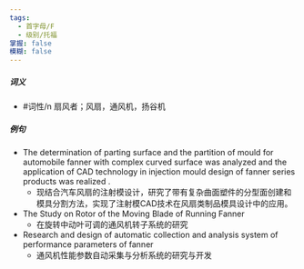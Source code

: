 ```yaml
---
tags:
  - 首字母/F
  - 级别/托福
掌握: false
模糊: false
---
```

##### 词义
- #词性/n  扇风者；风扇，通风机，扬谷机
##### 例句
- The determination of parting surface and the partition of mould for automobile fanner with complex curved surface was analyzed and the application of CAD technology in injection mould design of fanner series products was realized .
	- 现结合汽车风扇的注射模设计，研究了带有复杂曲面塑件的分型面创建和模具分割方法，实现了注射模CAD技术在风扇类制品模具设计中的应用。
- The Study on Rotor of the Moving Blade of Running Fanner
	- 在旋转中动叶可调的通风机转子系统的研究
- Research and design of automatic collection and analysis system of performance parameters of fanner
	- 通风机性能参数自动采集与分析系统的研究与开发
